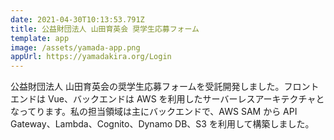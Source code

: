 ```yaml
---
date: 2021-04-30T10:13:53.791Z
title: 公益財団法人 山田育英会 奨学生応募フォーム
template: app
image: /assets/yamada-app.png
appUrl: https://yamadakira.org/Login
---
```

公益財団法人 山田育英会の奨学生応募フォームを受託開発しました。フロントエンドは Vue、バックエンドは AWS を利用したサーバーレスアーキテクチャとなってります。私の担当領域は主にバックエンドで、AWS SAM から API Gateway、Lambda、Cognito、Dynamo DB、S3 を利用して構築しました。